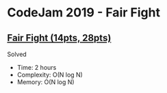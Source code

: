 # CodeJam 2019 - Fair Fight

## [Fair Fight (14pts, 28pts)](https://codingcompetitions.withgoogle.com/codejam/round/0000000000051706/0000000000122838)

Solved

* Time: 2 hours
* Complexity: O(N log N)
* Memory: O(N log N)
